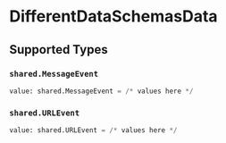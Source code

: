 # DifferentDataSchemasData


## Supported Types

### `shared.MessageEvent`

```python
value: shared.MessageEvent = /* values here */
```

### `shared.URLEvent`

```python
value: shared.URLEvent = /* values here */
```

